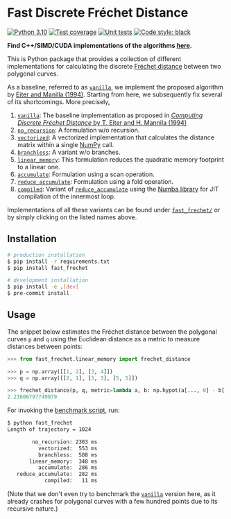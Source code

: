 # Fast Discrete Fréchet Distance 
[![Python 3.10](https://img.shields.io/badge/python-3.10-blue.svg)](https://www.python.org/downloads/release/python-3100/)
[![Test coverage](https://codecov.io/gh/avitase/fast_frechet-python/graph/badge.svg?token=NHC60PVVEV)](https://codecov.io/gh/avitase/fast_frechet-python)
[![Unit tests](https://github.com/avitase/fast_frechet-python/actions/workflows/run_tests.yml/badge.svg)](https://codecov.io/gh/avitase/fast_frechet-python)
[![Code style: black](https://img.shields.io/badge/code%20style-black-000000.svg)](https://github.com/psf/black)

**Find C++/SIMD/CUDA implementations of the algorithms [here][fast_frechet-cpp].**

This is Python package that provides a collection of different implementations for calculating the discrete [Fréchet distance](https://en.wikipedia.org/wiki/Fr%C3%A9chet_distance) between two polygonal curves.

As a baseline, referred to as [`vanilla`][vanilla], we implement the proposed algorithm by [Eiter and Manilla (1994)][vanilla].
Starting from here, we subsequently fix several of its shortcomings.
More precisely, 

1. [`vanilla`](fast_frechet/vanilla.py): The baseline implementation as proposed in [_Computing Discrete Fréchet Distance_ by T. Eiter and H. Mannila (1994)][vanilla]
1. [`no_recursion`](fast_frechet/no_recursion.py): A formulation w/o recursion.
1. [`vectorized`](fast_frechet/vectorized.py): A vectorized implementation that calculates the distance matrix within a single [NumPy](https://numpy.org/) call.
1. [`branchless`](fast_frechet/branchless.py): A variant w/o branches.
1. [`linear_memory`](fast_frechet/linear_memory.py): This formulation reduces the quadratic memory footprint to a linear one.
1. [`accumulate`](fast_frechet/accumulate.py): Formulation using a scan operation.
1. [`reduce_accumulate`](fast_frechet/reduce_accumulate.py): Formulation using a fold operation.
1. [`compiled`](fast_frechet/compiled.py): Variant of [`reduce_accumulate`](fast_frechet/reduce_accumulate.py) using the [Numba library](https://numba.pydata.org/) for JIT compilation of the innermost loop.

Implementations of all these variants can be found under [`fast_frechet/`](fast_frechet/) or by simply clicking on the listed names above.

## Installation

```bash
# production installation
$ pip install -r requirements.txt
$ pip install fast_frechet

# development installation
$ pip install -e .[dev]
$ pre-commit install
```

## Usage

The snippet below estimates the Fréchet distance between the polygonal curves `p` and `q` using the Euclidean distance as a metric to measure distances between points:

```python
>>> from fast_frechet.linear_memory import frechet_distance

>>> p = np.array([[1, 2], [3, 4]])
>>> q = np.array([[2, 1], [3, 3], [5, 5]])

>>> frechet_distance(p, q, metric=lambda a, b: np.hypot(a[..., 0] - b[..., 0], a[..., 1] - b[..., 1]))
2.23606797749979
```

For invoking the [benchmark script](fast_frechet/__main__.py), run:

```bash
$ python fast_frechet
Length of trajectory = 1024

        no_recursion: 2303 ms
          vectorized:  553 ms
          branchless:  508 ms
       linear_memory:  348 ms
          accumulate:  286 ms
   reduce_accumulate:  282 ms
            compiled:   11 ms
```
(Note that we don't even try to benchmark the [`vanilla`](fast_frechet/vanilla.py) version here, as it already crashes for polygonal curves with a few hundred points due to its recursive nature.)

[fast_frechet-cpp]: https://github.com/avitase/fast_frechet
[vanilla]: http://www.kr.tuwien.ac.at/staff/eiter/et-archive/cdtr9464.pdf
